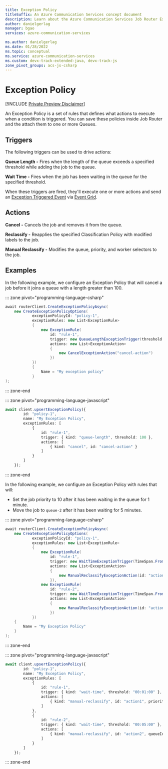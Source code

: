 ```yaml
---
title: Exception Policy
titleSuffix: An Azure Communication Services concept document
description: Learn about the Azure Communication Services Job Router Exception Policy.
author: danielgerlag
manager: bgao
services: azure-communication-services

ms.author: danielgerlag
ms.date: 01/28/2022
ms.topic: conceptual
ms.service: azure-communication-services
ms.custom: devx-track-extended-java, devx-track-js
zone_pivot_groups: acs-js-csharp
---
```


# Exception Policy

[!INCLUDE [Private Preview Disclaimer](../../includes/private-preview-include-section.md)]

An Exception Policy is a set of rules that defines what actions to execute when a condition is triggered.  You can save these policies inside Job Router and the attach them to one or more Queues.

## Triggers

The following triggers can be used to drive actions:

**Queue Length -** Fires when the length of the queue exceeds a specified threshold while adding the job to the queue.

**Wait Time -** Fires when the job has been waiting in the queue for the specified threshold.

When these triggers are fired, they'll execute one or more actions and send an [Exception Triggered Event][exception_triggered_event] via [Event Grid][subscribe_events].

## Actions

**Cancel -** Cancels the job and removes it from the queue.

**Reclassify -** Reapplies the specified Classification Policy with modified labels to the job.

**Manual Reclassify -** Modifies the queue, priority, and worker selectors to the job.

## Examples

In the following example, we configure an Exception Policy that will cancel a job before it joins a queue with a length greater than 100.

::: zone pivot="programming-language-csharp"

```csharp
await routerClient.CreateExceptionPolicyAsync(
    new CreateExceptionPolicyOptions(
            exceptionPolicyId: "policy-1",
            exceptionRules: new List<ExceptionRule>
            {
                new ExceptionRule(
                    id: "rule-1",
                    trigger: new QueueLengthExceptionTrigger(threshold: 100),
                    actions: new List<ExceptionAction>
                    {
                        new CancelExceptionAction("cancel-action")
                    })
            })
            {
                Name = "My exception policy"
            }
);
```

::: zone-end

::: zone pivot="programming-language-javascript"

```typescript
await client.upsertExceptionPolicy({
        id: "policy-1",
        name: "My Exception Policy",
        exceptionRules: [
            { 
                id: "rule-1",
                trigger: { kind: "queue-length", threshold: 100 },
                actions: [
                    { kind: "cancel", id: "cancel-action" }
                ]
            }
        ]
    });
```

::: zone-end

In the following example, we configure an Exception Policy with rules that will:

- Set the job priority to 10 after it has been waiting in the queue for 1 minute.
- Move the job to `queue-2` after it has been waiting for 5 minutes.

::: zone pivot="programming-language-csharp"

```csharp
await routerClient.CreateExceptionPolicyAsync(
    new CreateExceptionPolicyOptions(
            exceptionPolicyId: "policy-1",
            exceptionRules: new List<ExceptionRule>
            {
                new ExceptionRule(
                    id: "rule-1",
                    trigger: new WaitTimeExceptionTrigger(TimeSpan.FromMinutes(1)),
                    actions: new List<ExceptionAction>
                    {
                        new ManualReclassifyExceptionAction(id: "action1", priority: 10)
                    }),
                new ExceptionRule(
                    id: "rule-2",
                    trigger: new WaitTimeExceptionTrigger(TimeSpan.FromMinutes(5)),
                    actions: new List<ExceptionAction>
                    {
                        new ManualReclassifyExceptionAction(id: "action2", queueId: "queue-2")
                    })
            })
    {
        Name = "My Exception Policy"
    }
);
```

::: zone-end

::: zone pivot="programming-language-javascript"

```typescript
await client.upsertExceptionPolicy({
        id: "policy-1",
        name: "My Exception Policy",
        exceptionRules: [
            { 
                id: "rule-1",
                trigger: { kind: "wait-time", threshold: "00:01:00" },
                actions: [
                    { kind: "manual-reclassify", id: "action1", priority: 10 }
                ]
            },
            { 
                id: "rule-2",
                trigger: { kind: "wait-time", threshold: "00:05:00" },
                actions: [
                    { kind: "manual-reclassify", id: "action2", queueId: "queue-2" }
                ]
            }
        ]
    });
```

::: zone-end

<!-- LINKS -->
[subscribe_events]: ../../how-tos/router-sdk/subscribe-events.md
[exception_triggered_event]: ../../how-tos/router-sdk/subscribe-events.md#microsoftcommunicationrouterjobexceptiontriggered
